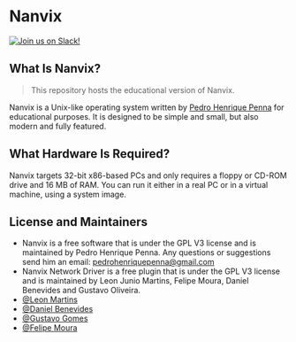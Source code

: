 # Nanvix

[![Join us on Slack!](https://img.shields.io/badge/chat-on%20Slack-e01563.svg)](https://join.slack.com/t/nanvix/shared_invite/zt-1yu30bs28-nsNmw8IwCyh6MBBV~B~X7w)

## What Is Nanvix?

> This repository hosts the educational version of Nanvix.

Nanvix is a Unix-like operating system written by [Pedro Henrique
Penna](https://github.com/ppenna) for educational purposes. It is designed to be
simple and small, but also modern and fully featured.

## What Hardware Is Required?

Nanvix targets 32-bit x86-based PCs and only requires a floppy or
CD-ROM drive and 16 MB of RAM. You can run it either in a real PC
or in a virtual machine, using a system image.



## License and Maintainers

- Nanvix is a free software that is under the GPL V3 license and is maintained by Pedro Henrique Penna. Any questions or suggestions send him an email: <pedrohenriquepenna@gmail.com>
- Nanvix Network Driver is a free plugin that is under the GPL V3 license and is maintained by Leon Junio Martins, Felipe Moura, Daniel Benevides and Gustavo Oliveira.
- [@Leon Martins](https://www.github.com/leon-junio)
- [@Daniel Benevides](https://www.github.com/DanGBenevides)
- [@Gustavo Gomes](https://www.github.com/GustavGomes)
- [@Felipe Moura](https://www.github.com/felagmoura)
